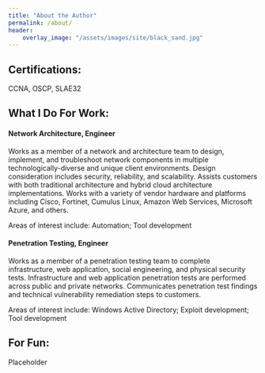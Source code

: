 ```yaml
---
title: "About the Author"
permalink: /about/
header:
    overlay_image: "/assets/images/site/black_sand.jpg"
---
```

## Certifications:
CCNA, OSCP, SLAE32

## What I Do For Work:
#### Network Architecture, Engineer
Works as a member of a network and architecture team to design, implement, and troubleshoot network components in multiple technologically-diverse and unique client environments. Design consideration includes security, reliability, and scalability. Assists customers with both traditional architecture and hybrid cloud architecture implementations. Works with a variety of vendor hardware and platforms including Cisco, Fortinet, Cumulus Linux, Amazon Web Services, Microsoft Azure, and others.

Areas of interest include: Automation; Tool development

#### Penetration Testing, Engineer
Works as a member of a penetration testing team to complete infrastructure, web application, social engineering, and physical security tests. Infrastructure and web application penetration tests are performed across public and private networks. Communicates penetration test findings and technical vulnerability remediation steps to customers.

Areas of interest include: Windows Active Directory; Exploit development; Tool development

## For Fun:
Placeholder
